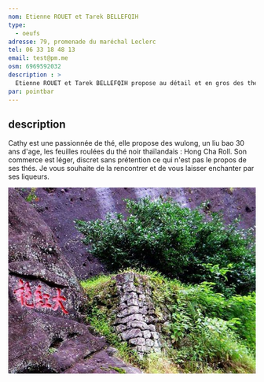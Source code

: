 ```yaml
---
nom: Etienne ROUET et Tarek BELLEFQIH
type: 
  - oeufs
adresse: 79, promenade du maréchal Leclerc
tel: 06 33 18 48 13
email: test@pm.me
osm: 6969592032
description : >
  Etienne ROUET et Tarek BELLEFQIH propose au détail et en gros des thés d'exception provenant de Massat, du Biros ou du Népal. Thé sombre, noir, rouge, bleu, vert et blanc - il y en a pour toutes les envies. 
par: pointbar
---
```


## description

Cathy est une passionnée de thé, elle propose des wulong, un liu bao 30 ans d'age, les feuilles roulées du thé noir thaïlandais : Hong Cha Roll. Son commerce est léger, discret sans prétention ce qui n'est pas le propos de ses thés. Je vous souhaite de la rencontrer et de vous laisser enchanter par ses liqueurs.

![Thé source de joie](./media/the-source-de-joie.jpg)
